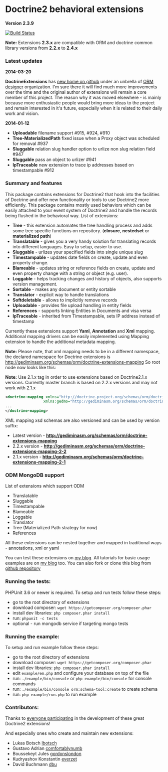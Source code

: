 # Doctrine2 behavioral extensions

**Version 2.3.9**

[![Build Status](https://secure.travis-ci.org/Atlantic18/DoctrineExtensions.png?branch=master)](http://travis-ci.org/Atlantic18/DoctrineExtensions)

**Note:** Extensions **2.3.x** are compatible with ORM and doctrine common library versions from **2.2.x** to **2.4.x**

### Latest updates

**2014-03-20**

**DoctrineExtensions** has [new home on github](https://github.com/Atlantic18/DoctrineExtensions) under an unbrella of
[ORM designer](http://www.orm-designer.com/) organization. I'm sure there it will find much more improvements over the
time and the original author of extensions will remain a core member of this project.
The reason why it was moved elsewhere - is mainly because more enthusiastic people would bring more ideas to the project
and remain interested in it's future, especially when it is related to their daily work and vision.

**2014-01-12**

- **Uploadable** filename support #915, #924, #910
- **Tree-MaterializedPath** fixed issue when a Proxy object was scheduled for removal #937
- **Sluggable** relation slug handler option to urlize non slug relation field #947
- **Sluggable** pass an object to urlizer #941
- **IpTraceable** new extension to trace ip addresses based on timestampable #912

### Summary and features

This package contains extensions for Doctrine2 that hook into the facilities of Doctrine and
offer new functionality or tools to use Doctrine2 more efficiently. This package contains mostly
used behaviors which can be easily attached to your event system of Doctrine2 and handle the
records being flushed in the behavioral way. List of extensions:

- **Tree** - this extension automates the tree handling process and adds some tree specific functions on repository.
(**closure**, **nestedset** or **materialized path**)
- **Translatable** - gives you a very handy solution for translating records into different languages. Easy to setup, easier to use.
- **Sluggable** - urlizes your specified fields into single unique slug
- **Timestampable** - updates date fields on create, update and even property change.
- **Blameable** - updates string or reference fields on create, update and even property change with a string or object (e.g. user).
- **Loggable** - helps tracking changes and history of objects, also supports version management.
- **Sortable** - makes any document or entity sortable
- **Translator** - explicit way to handle translations
- **Softdeletable** - allows to implicitly remove records
- **Uploadable** - provides file upload handling in entity fields
- **References** - supports linking Entities in Documents and visa versa
- **IpTraceable** - inherited from Timestampable, sets IP address instead of timestamp

Currently these extensions support **Yaml**, **Annotation**  and **Xml** mapping. Additional mapping drivers
can be easily implemented using Mapping extension to handle the additional metadata mapping.

**Note:** Please note, that xml mapping needs to be in a different namespace, the declared namespace for
Doctrine extensions is http://gediminasm.org/schemas/orm/doctrine-extensions-mapping
So root node now looks like this:

**Note:** Use 2.1.x tag in order to use extensions based on Doctrine2.1.x versions. Currently
master branch is based on 2.2.x versions and may not work with 2.1.x

```xml
<doctrine-mapping xmlns="http://doctrine-project.org/schemas/orm/doctrine-mapping"
                 xmlns:gedmo="http://gediminasm.org/schemas/orm/doctrine-extensions-mapping">
...
</doctrine-mapping>
```

XML mapping xsd schemas are also versioned and can be used by version suffix:

- Latest version - **http://gediminasm.org/schemas/orm/doctrine-extensions-mapping**
- 2.2.x version - **http://gediminasm.org/schemas/orm/doctrine-extensions-mapping-2-2**
- 2.1.x version - **http://gediminasm.org/schemas/orm/doctrine-extensions-mapping-2-1**

### ODM MongoDB support

List of extensions which support ODM

- Translatable
- Sluggable
- Timestampable
- Blameable
- Loggable
- Translator
- Tree (Materialized Path strategy for now)
- References

All these extensions can be nested together and mapped in traditional ways - annotations,
xml or yaml

You can test these extensions on [my blog](http://gediminasm.org/demo "Test doctrine behavioral extensions").
All tutorials for basic usage examples are on [my blog](http://gediminasm.org "Tutorials for extensions") too.
You can also fork or clone this blog from [github repository](https://github.com/l3pp4rd/gediminasm.org)

### Running the tests:

PHPUnit 3.6 or newer is required.
To setup and run tests follow these steps:

- go to the root directory of extensions
- download composer: `wget https://getcomposer.org/composer.phar`
- install dev libraries: `php composer.phar install`
- run: `phpunit -c tests`
- optional - run mongodb service if targeting mongo tests

### Running the example:

To setup and run example follow these steps:

- go to the root directory of extensions
- download composer: `wget https://getcomposer.org/composer.phar`
- install dev libraries: `php composer.phar install`
- edit `example/em.php` and configure your database on top of the file
- run: `./example/bin/console` or `php example/bin/console` for console commands
- run: `./example/bin/console orm:schema-tool:create` to create schema
- run: `php example/run.php` to run example

### Contributors:

Thanks to [everyone participating](http://github.com/l3pp4rd/DoctrineExtensions/contributors) in
the development of these great Doctrine2 extensions!

And especially ones who create and maintain new extensions:

- Lukas Botsch [lbotsch](http://github.com/lbotsch)
- Gustavo Adrian [comfortablynumb](http://github.com/comfortablynumb)
- Boussekeyt Jules [gordonslondon](http://github.com/gordonslondon)
- Kudryashov Konstantin [everzet](http://github.com/everzet)
- David Buchmann [dbu](https://github.com/dbu)

